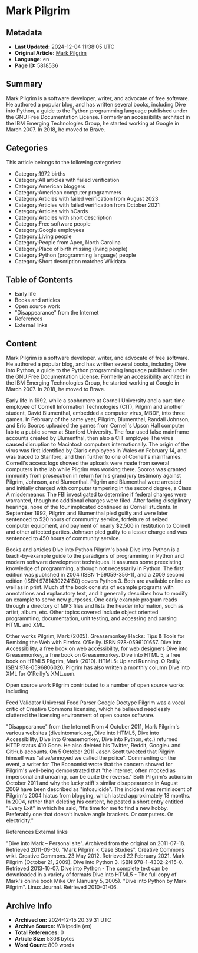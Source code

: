 # Mark Pilgrim

## Metadata
- **Last Updated:** 2024-12-04 11:38:05 UTC
- **Original Article:** [Mark Pilgrim](https://en.wikipedia.org/wiki/Mark_Pilgrim)
- **Language:** en
- **Page ID:** 5818536

## Summary
Mark Pilgrim is a software developer, writer, and advocate of free software.  He authored a popular blog, and has written several books, including Dive into Python, a guide to the Python programming language published under the GNU Free Documentation License. Formerly an accessibility architect in the IBM Emerging Technologies Group, he started working at Google in March 2007. In 2018, he moved to Brave.

## Categories
This article belongs to the following categories:

- Category:1972 births
- Category:All articles with failed verification
- Category:American bloggers
- Category:American computer programmers
- Category:Articles with failed verification from August 2023
- Category:Articles with failed verification from October 2021
- Category:Articles with hCards
- Category:Articles with short description
- Category:Free software people
- Category:Google employees
- Category:Living people
- Category:People from Apex, North Carolina
- Category:Place of birth missing (living people)
- Category:Python (programming language) people
- Category:Short description matches Wikidata

## Table of Contents

- Early life
- Books and articles
- Open source work
- "Disappearance" from the Internet
- References
- External links

## Content

Mark Pilgrim is a software developer, writer, and advocate of free software.  He authored a popular blog, and has written several books, including Dive into Python, a guide to the Python programming language published under the GNU Free Documentation License. Formerly an accessibility architect in the IBM Emerging Technologies Group, he started working at Google in March 2007. In 2018, he moved to Brave.

Early life
In 1992, while a sophomore at Cornell University and a part-time employee of Cornell Information Technologies (CIT), Pilgrim and another student, David Blumenthal, embedded a computer virus, MBDF, into three games. In February of the same year, Pilgrim, Blumenthal, Randall Johnson, and Eric Sooros uploaded the games from Cornell's Upson Hall computer lab to a public server at Stanford University. The four used false mainframe accounts created by Blumenthal, then also a CIT employee  The virus caused disruption to Macintosh computers internationally.
The origin of the virus was first identified by Claris employees in Wales on February 14, and was traced to Stanford, and then further to one of Cornell's mainframes. Cornell's access logs showed the uploads were made from several computers in the lab while Pilgrim was working there. Sooros was granted immunity from prosecution in return for his grand jury testimony against Pilgrim, Johnson, and Blumenthal. Pilgrim and Blumenthal were arrested and initially charged with computer tampering in the second degree, a Class A misdemeanor. The FBI investigated to determine if federal charges were warranted, though no additional charges were filed.  After facing disciplinary hearings, none of the four implicated continued as Cornell students.
In September 1992, Pilgrim and Blumenthal pled guilty and were later sentenced to 520 hours of community service, forfeiture of seized computer equipment, and payment of nearly $2,500 in restitution to Cornell and other affected parties. Johnson pled guilty to a lesser charge and was sentenced to 450 hours of community service.

Books and articles
Dive into Python
Pilgrim's book Dive into Python is a teach-by-example guide to the paradigms of programming in Python and modern software development techniques. It assumes some preexisting knowledge of programming, although not necessarily in Python. The first edition was published in 2004 (ISBN 1-59059-356-1), and a 2009 second edition (ISBN 9781430224150) covers Python 3. Both are available online as well as in print.
Much of the book consists of example programs with annotations and explanatory text, and it generally describes how to modify an example to serve new purposes. One early example program reads through a directory of MP3 files and lists the header information, such as artist, album, etc. Other topics covered include object oriented programming, documentation, unit testing, and accessing and parsing HTML and XML.

Other works
Pilgrim, Mark (2005). Greasemonkey Hacks: Tips & Tools for Remixing the Web with Firefox. O'Reilly. ISBN 978-0596101657.
Dive into Accessibility, a free book on web accessibility, for web designers
Dive into Greasemonkey, a free book on Greasemonkey.
Dive into HTML 5, a free book on HTML5
Pilgrim, Mark (2010). HTML5: Up and Running. O'Reilly. ISBN 978-0596806026.
Pilgrim has also written a monthly column Dive into XML for O'Reilly's XML.com.

Open source work
Pilgrim contributed to a number of open source works including

Feed Validator
Universal Feed Parser
Google Doctype
Pilgrim was a vocal critic of Creative Commons licensing, which he believed needlessly cluttered the licensing environment of open source software.

"Disappearance" from the Internet
From 4 October 2011, Mark Pilgrim's various websites (diveintomark.org, Dive into HTML5, Dive into Accessibility, Dive into Greasemonkey, Dive into Python, etc.) returned HTTP status 410 Gone. He also deleted his Twitter, Reddit, Google+ and GitHub accounts. On 5 October 2011 Jason Scott tweeted that Pilgrim himself was "alive/annoyed we called the police". Commenting on the event, a writer for The Economist wrote that the concern showed for Pilgrim's well-being demonstrated that "the internet, often mocked as impersonal and uncaring, can be quite the reverse."
Both Pilgrim's actions in October 2011 and why the lucky stiff's similar disappearance in August 2009 have been described as "infosuicide".
The incident was reminiscent of Pilgrim's 2004 hiatus from blogging, which lasted approximately 18 months. In 2004, rather than deleting his content, he posted a short entry entitled "Every Exit" in which he said, "It’s time for me to find a new hobby. Preferably one that doesn’t involve angle brackets. Or computers. Or electricity."

References
External links

"Dive into Mark – Personal site". Archived from the original on 2011-07-18. Retrieved 2011-09-30.
"Mark Pilgrim < Case Studies". Creative Commons wiki. Creative Commons. 23 May 2012. Retrieved 22 February 2021.
Mark Pilgrim (October 21, 2009). Dive into Python 3. ISBN 978-1-4302-2415-0. Retrieved 2013-10-07.
Dive into Python - The complete text can be downloaded in a variety of formats
Dive into HTML5 - The full copy of Mark's online book
Mike Orr (January 5, 2005). "Dive into Python by Mark Pilgrim". Linux Journal. Retrieved 2010-01-06.

## Archive Info
- **Archived on:** 2024-12-15 20:39:31 UTC
- **Archive Source:** Wikipedia (_en_)
- **Total References:** 0
- **Article Size:** 5308 bytes
- **Word Count:** 809 words
